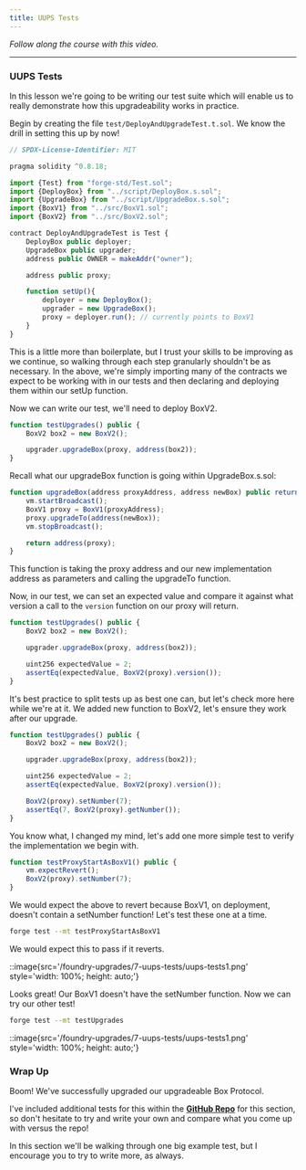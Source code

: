 ```yaml
---
title: UUPS Tests
---
```


_Follow along the course with this video._

---

### UUPS Tests

In this lesson we're going to be writing our test suite which will enable us to really demonstrate how this upgradeability works in practice.

Begin by creating the file `test/DeployAndUpgradeTest.t.sol`. We know the drill in setting this up by now!

```js
// SPDX-License-Identifier: MIT

pragma solidity ^0.8.18;

import {Test} from "forge-std/Test.sol";
import {DeployBox} from "../script/DeployBox.s.sol";
import {UpgradeBox} from "../script/UpgradeBox.s.sol";
import {BoxV1} from "../src/BoxV1.sol";
import {BoxV2} from "../src/BoxV2.sol";

contract DeployAndUpgradeTest is Test {
    DeployBox public deployer;
    UpgradeBox public upgrader;
    address public OWNER = makeAddr("owner");

    address public proxy;

    function setUp(){
        deployer = new DeployBox();
        upgrader = new UpgradeBox();
        proxy = deployer.run(); // currently points to BoxV1
    }
}
```

This is a little more than boilerplate, but I trust your skills to be improving as we continue, so walking through each step granularly shouldn't be as necessary. In the above, we're simply importing many of the contracts we expect to be working with in our tests and then declaring and deploying them within our setUp function.

Now we can write our test, we'll need to deploy BoxV2.

```js
function testUpgrades() public {
    BoxV2 box2 = new BoxV2();

    upgrader.upgradeBox(proxy, address(box2));
}
```

Recall what our upgradeBox function is going within UpgradeBox.s.sol:

```js
function upgradeBox(address proxyAddress, address newBox) public returns (address) {
    vm.startBroadcast();
    BoxV1 proxy = BoxV1(proxyAddress);
    proxy.upgradeTo(address(newBox));
    vm.stopBroadcast();

    return address(proxy);
}
```

This function is taking the proxy address and our new implementation address as parameters and calling the upgradeTo function.

Now, in our test, we can set an expected value and compare it against what version a call to the `version` function on our proxy will return.

```js
function testUpgrades() public {
    BoxV2 box2 = new BoxV2();

    upgrader.upgradeBox(proxy, address(box2));

    uint256 expectedValue = 2;
    assertEq(expectedValue, BoxV2(proxy).version());
}
```

It's best practice to split tests up as best one can, but let's check more here while we're at it. We added new function to BoxV2, let's ensure they work after our upgrade.

```js
function testUpgrades() public {
    BoxV2 box2 = new BoxV2();

    upgrader.upgradeBox(proxy, address(box2));

    uint256 expectedValue = 2;
    assertEq(expectedValue, BoxV2(proxy).version());

    BoxV2(proxy).setNumber(7);
    assertEq(7, BoxV2(proxy).getNumber());
}
```

You know what, I changed my mind, let's add one more simple test to verify the implementation we begin with.

```js
function testProxyStartAsBoxV1() public {
    vm.expectRevert();
    BoxV2(proxy).setNumber(7);
}
```

We would expect the above to revert because BoxV1, on deployment, doesn't contain a setNumber function! Let's test these one at a time.

```bash
forge test --mt testProxyStartAsBoxV1
```

We would expect this to pass if it reverts.

::image{src='/foundry-upgrades/7-uups-tests/uups-tests1.png' style='width: 100%; height: auto;'}

Looks great! Our BoxV1 doesn't have the setNumber function. Now we can try our other test!

```bash
forge test --mt testUpgrades
```

::image{src='/foundry-upgrades/7-uups-tests/uups-tests1.png' style='width: 100%; height: auto;'}

### Wrap Up

Boom! We've successfully upgraded our upgradeable Box Protocol.

I've included additional tests for this within the [**GitHub Repo**](https://github.com/Cyfrin/foundry-upgrades-f23) for this section, so don't hesitate to try and write your own and compare what you come up with versus the repo!

In this section we'll be walking through one big example test, but I encourage you to try to write more, as always.
